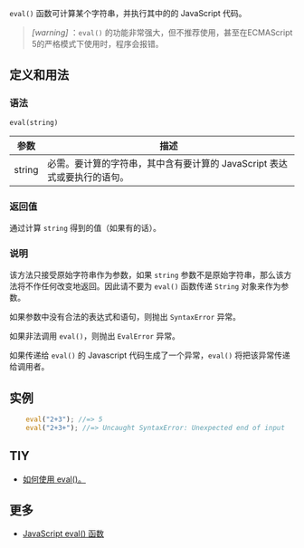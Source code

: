 `eval()` 函数可计算某个字符串，并执行其中的的 JavaScript 代码。

> *[warning]* ：`eval()` 的功能非常强大，但不推荐使用，甚至在ECMAScript 5的严格模式下使用时，程序会报错。

## 定义和用法

### 语法

`eval(string)`

| 参数 | 描述 |
| --- | --- |
| string | 必需。要计算的字符串，其中含有要计算的 JavaScript 表达式或要执行的语句。 |

### 返回值

通过计算 `string` 得到的值（如果有的话）。

### 说明

该方法只接受原始字符串作为参数，如果 `string` 参数不是原始字符串，那么该方法将不作任何改变地返回。因此请不要为 `eval()` 函数传递 `String` 对象来作为参数。

如果参数中没有合法的表达式和语句，则抛出 `SyntaxError` 异常。

如果非法调用 `eval()`，则抛出 `EvalError` 异常。

如果传递给 `eval()` 的 Javascript 代码生成了一个异常，`eval()` 将把该异常传递给调用者。

## 实例

```javascript
    eval("2+3"); //=> 5
    eval("2+3+"); //=> Uncaught SyntaxError: Unexpected end of input
```

## TIY

*   [如何使用 eval()。](http://www.w3school.com.cn/tiy/t.asp?f=jseg_eval)

## 更多

*   [JavaScript eval() 函数](http://www.w3school.com.cn/jsref/jsref_eval.asp)